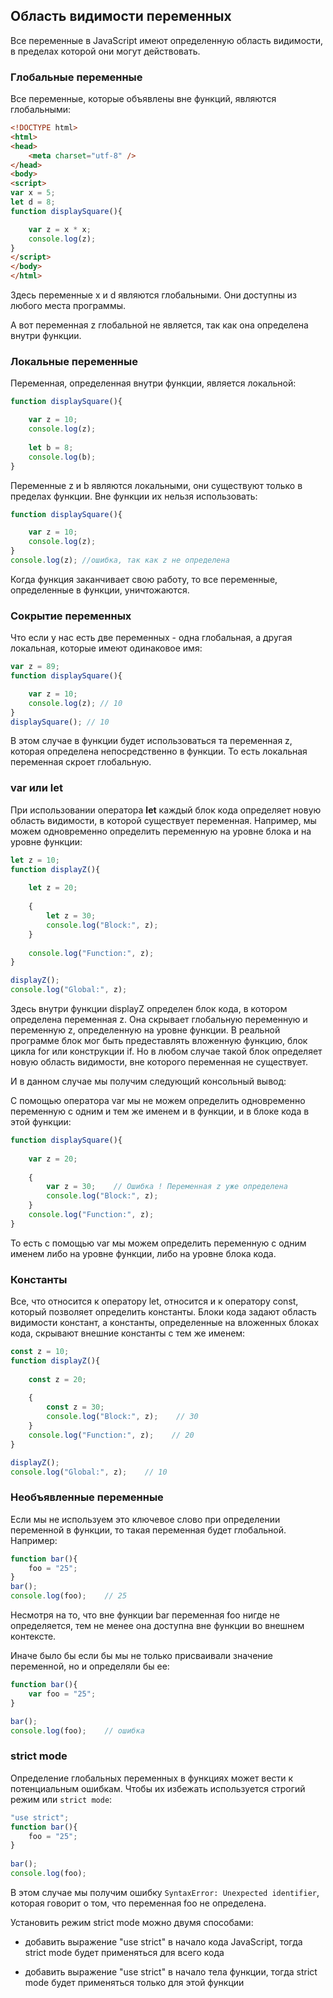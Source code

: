## Область видимости переменных

Все переменные в JavaScript имеют определенную область видимости, в пределах которой они могут действовать.

### Глобальные переменные

Все переменные, которые объявлены вне функций, являются глобальными:

```html
<!DOCTYPE html>
<html>
<head>
    <meta charset="utf-8" />
</head>
<body>
<script>
var x = 5;
let d = 8;
function displaySquare(){

    var z = x * x;
    console.log(z);
}
</script>
</body>
</html>
```

Здесь переменные x и d являются глобальными. Они доступны из любого места программы.

А вот переменная z глобальной не является, так как она определена внутри функции.

### Локальные переменные

Переменная, определенная внутри функции, является локальной:

```js
function displaySquare(){

    var z = 10;
    console.log(z);
    
    let b = 8;
    console.log(b);
}
```

Переменные z и b являются локальными, они существуют только в пределах функции. Вне функции их нельзя использовать:

```js
function displaySquare(){

    var z = 10;
    console.log(z);
}
console.log(z); //ошибка, так как z не определена
```

Когда функция заканчивает свою работу, то все переменные, определенные в функции, уничтожаются.

### Сокрытие переменных

Что если у нас есть две переменных - одна глобальная, а другая локальная, которые имеют одинаковое имя:

```js
var z = 89;
function displaySquare(){

    var z = 10;
    console.log(z); // 10
}
displaySquare(); // 10
```

В этом случае в функции будет использоваться та переменная z, которая определена непосредственно в функции. То есть локальная переменная скроет глобальную.

### var или let

При использовании оператора **let** каждый блок кода определяет новую область видимости, в которой существует переменная. 
Например, мы можем одновременно определить переменную на уровне блока и на уровне функции:

```js
let z = 10;
function displayZ(){
 
    let z = 20;
    
    {
        let z = 30;
        console.log("Block:", z);
    }
    
    console.log("Function:", z);
}

displayZ();
console.log("Global:", z);
```

Здесь внутри функции displayZ определен блок кода, в котором определена переменная z. Она скрывает глобальную переменную и переменную z, 
определенную на уровне функции. В реальной программе блок мог быть предеставлять вложенную функцию, блок цикла for или конструкции if. Но в любом случае 
такой блок определяет новую область видимости, вне которого переменная не существует.

И в данном случае мы получим следующий консольный вывод:

С помощью оператора var мы не можем определить одновременно переменную с одним и тем же именем и в функции, и в блоке кода в этой функции:

```js
function displaySquare(){
 
    var z = 20;
    
    {
        var z = 30;    // Ошибка ! Переменная z уже определена
        console.log("Block:", z);
    }
    console.log("Function:", z);
}
```

То есть с помощью var мы можем определить переменную с одним именем либо на уровне функции, либо на уровне блока кода.

### Константы

Все, что относится к оператору let, относится и к оператору const, который позволяет определить константы. Блоки кода задают область видимости констант, 
а константы, определенные на вложенных блоках кода, скрывают внешние константы с тем же именем:

```js
const z = 10;
function displayZ(){
 
    const z = 20;
    
    {
        const z = 30;
        console.log("Block:", z);    // 30
    }
    console.log("Function:", z);    // 20
}

displayZ();
console.log("Global:", z);    // 10
```

### Необъявленные переменные

Если мы не используем это ключевое слово при определении переменной в функции, то такая переменная будет глобальной. Например:

```js
function bar(){
    foo = "25";
}
bar();
console.log(foo);    // 25
```

Несмотря на то, что вне функции bar переменная foo нигде не определяется, тем не менее она доступна вне функции во внешнем контексте.

Иначе было бы если бы мы не только присваивали значение переменной, но и определяли бы ее:

```js
function bar(){
    var foo = "25";
}

bar();
console.log(foo);    // ошибка
```

### strict mode

Определение глобальных переменных в функциях может вести к потенциальным ошибкам. Чтобы их избежать используется строгий режим или `strict mode`:

```js
"use strict";
function bar(){
    foo = "25";
}
 
bar();
console.log(foo);
```

В этом случае мы получим ошибку `SyntaxError: Unexpected identifier`, которая говорит о том, что переменная foo не определена.

Установить режим strict mode можно двумя способами:

- добавить выражение "use strict" в начало кода JavaScript, тогда strict mode будет применяться для всего кода

- добавить выражение "use strict" в начало тела функции, тогда strict mode будет применяться только для этой функции

